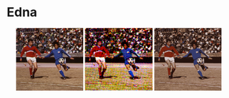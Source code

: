 # Edna
<p align="center">
  <img src="generated_photos/soccer.png" width="30%" />
  <img src="generated_photos/soccer_halftone.png" width="30%" />
  <img src="generated_photos/soccer_kmeans.png" width="30%" />
</p>
